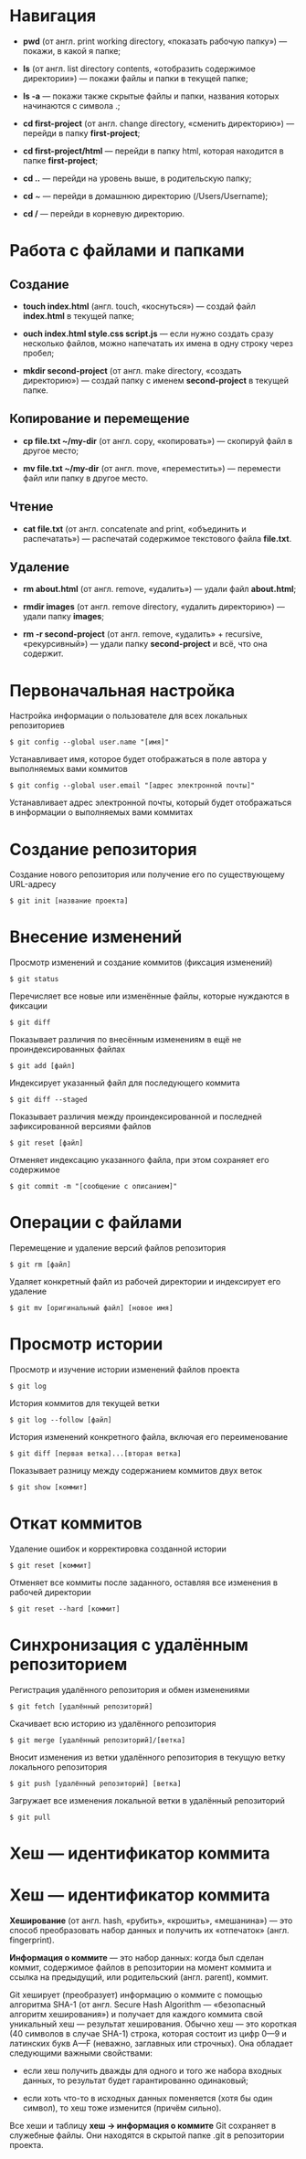 # Навигация


* **pwd** (от англ. print working directory, «показать рабочую папку») — покажи, в какой я папке;


* **ls** (от англ. list directory contents, «отобразить содержимое директории») — покажи файлы и папки в текущей папке;


* **ls -a** — покажи также скрытые файлы и папки, названия которых начинаются с символа .;


* **cd first-project** (от англ. change directory, «сменить директорию») — перейди в папку **first-project**;


* **cd first-project/html** — перейди в папку html, которая находится в папке **first-project**;


* **cd ..** — перейди на уровень выше, в родительскую папку;


* **cd** ~ — перейди в домашнюю директорию (/Users/Username);


* **cd /** — перейди в корневую директорию.


# Работа с файлами и папками


## Создание


* **touch index.html** (англ. touch, «коснуться») — создай файл **index.html** в текущей папке;


* **ouch index.html style.css script.js** — если нужно создать сразу несколько файлов, можно напечатать их имена в одну строку через пробел;


* **mkdir second-project** (от англ. make directory, «создать директорию») — создай папку с именем **second-project** в текущей папке.


## Копирование и перемещение
* **cp file.txt ~/my-dir** (от англ. copy, «копировать») — скопируй файл в другое место;


* **mv file.txt ~/my-dir** (от англ. move, «переместить») — перемести файл или папку в другое место.


## Чтение


* **cat file.txt** (от англ. concatenate and print, «объединить и распечатать») — распечатай содержимое текстового файла **file.txt**.


## Удаление


* **rm about.html** (от англ. remove, «удалить») — удали файл **about.html**;


* **rmdir images** (от англ. remove directory, «удалить директорию») — удали папку **images**;


* **rm -r second-project** (от англ. remove, «удалить» + recursive, «рекурсивный») — удали папку **second-project** и всё, что она содержит.


# Первоначальная настройка


Настройка информации о пользователе для всех локальных репозиториев


```
$ git config --global user.name "[имя]"
```


Устанавливает имя, которое будет отображаться в поле автора у выполняемых вами коммитов


```
$ git config --global user.email "[адрес электронной почты]"
```

Устанавливает адрес электронной почты, который будет отображаться в информации о выполняемых вами коммитах


# Создание репозитория


Создание нового репозитория или получение его по существующему URL-адресу


```
$ git init [название проекта]
```

# Внесение изменений


Просмотр изменений и создание коммитов (фиксация изменений)


```
$ git status
```


Перечисляет все новые или изменённые файлы, которые нуждаются в фиксации


```
$ git diff
```


Показывает различия по внесённым изменениям в ещё не проиндексированных файлах


```
$ git add [файл]
```


Индексирует указанный файл для последующего коммита


```
$ git diff --staged
```


Показывает различия между проиндексированной и последней зафиксированной версиями файлов


```
$ git reset [файл]
```


Отменяет индексацию указанного файла, при этом сохраняет его содержимое


```
$ git commit -m "[сообщение с описанием]"
```


# Операции с файлами


Перемещение и удаление версий файлов репозитория


```
$ git rm [файл]
```


Удаляет конкретный файл из рабочей директории и индексирует его удаление


```
$ git mv [оригинальный файл] [новое имя]
```


# Просмотр истории


Просмотр и изучение истории изменений файлов проекта


```
$ git log
```


История коммитов для текущей ветки


```
$ git log --follow [файл]
```


История изменений конкретного файла, включая его переименование


```
$ git diff [первая ветка]...[вторая ветка]
```


Показывает разницу между содержанием коммитов двух веток


```
$ git show [коммит]
```


# Откат коммитов


Удаление ошибок и корректировка созданной истории


```
$ git reset [коммит]
```


Отменяет все коммиты после заданного, оставляя все изменения в рабочей директории


```
$ git reset --hard [коммит]
```


# Синхронизация с удалённым репозиторием


Регистрация удалённого репозитория и обмен изменениями


```
$ git fetch [удалённый репозиторий]
```


Скачивает всю историю из удалённого репозитория


```
$ git merge [удалённый репозиторий]/[ветка]
```


Вносит изменения из ветки удалённого репозитория в текущую ветку локального репозитория


```
$ git push [удалённый репозиторий] [ветка]
```


Загружает все изменения локальной ветки в удалённый репозиторий


```
$ git pull
```


# Хеш — идентификатор коммита


# Хеш — идентификатор коммита


**Хеширование** (от англ. hash, «рубить», «крошить», «мешанина») — это способ преобразовать набор данных и получить их «отпечаток» (англ. fingerprint).


**Информация о коммите** — это набор данных: когда был сделан коммит, содержимое файлов в репозитории на момент коммита и ссылка на предыдущий, или родительский (англ. parent), коммит.


Git хеширует (преобразует) информацию о коммите с помощью алгоритма SHA-1 (от англ. Secure Hash Algorithm — «безопасный алгоритм хеширования») и получает для каждого коммита свой уникальный хеш — результат хеширования.
Обычно хеш — это короткая (40 символов в случае SHA-1) строка, которая состоит из цифр 0—9 и латинских букв A—F (неважно, заглавных или строчных). Она обладает следующими важными свойствами:


* если хеш получить дважды для одного и того же набора входных данных, то результат будет гарантированно одинаковый;


* если хоть что-то в исходных данных поменяется (хотя бы один символ), то хеш тоже изменится (причём сильно).


Все хеши и таблицу **хеш → информация о коммите** Git сохраняет в служебные файлы. Они находятся в скрытой папке .git в репозитории проекта.





































